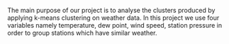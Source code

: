 The main purpose of our project is to analyse the clusters produced by applying k-means clustering on weather data. 
In this project we use four variables namely temperature, dew point, wind speed, station pressure in order to group stations which have similar weather.
